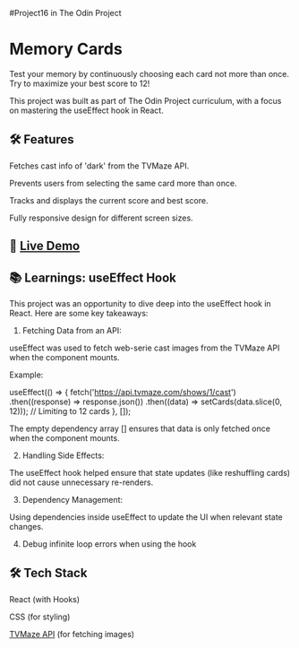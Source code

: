 #Project16 in The Odin Project
# Memory Cards

Test your memory by continuously choosing each card not more than once. Try to maximize your best score to 12!

This project was built as part of The Odin Project curriculum, with a focus on mastering the useEffect hook in React.

## 🛠 Features

Fetches cast info of 'dark' from the TVMaze API.

Prevents users from selecting the same card more than once.

Tracks and displays the current score and best score.

Fully responsive design for different screen sizes.

## 🚀 [Live Demo](https://memory-cards-punith1117.netlify.app/)

## 📚 Learnings: useEffect Hook

This project was an opportunity to dive deep into the useEffect hook in React. Here are some key takeaways:

1. Fetching Data from an API:

useEffect was used to fetch web-serie cast images from the TVMaze API when the component mounts.

Example:

useEffect(() => {
  fetch('https://api.tvmaze.com/shows/1/cast')
    .then((response) => response.json())
    .then((data) => setCards(data.slice(0, 12))); // Limiting to 12 cards
}, []);

The empty dependency array [] ensures that data is only fetched once when the component mounts.



2. Handling Side Effects:

The useEffect hook helped ensure that state updates (like reshuffling cards) did not cause unnecessary re-renders.



3. Dependency Management:

Using dependencies inside useEffect to update the UI when relevant state changes.

4. Debug infinite loop errors when using the hook


## 🛠 Tech Stack

React (with Hooks)

CSS (for styling)

[TVMaze API](https://www.tvmaze.com/api#show-cast) (for fetching images)
